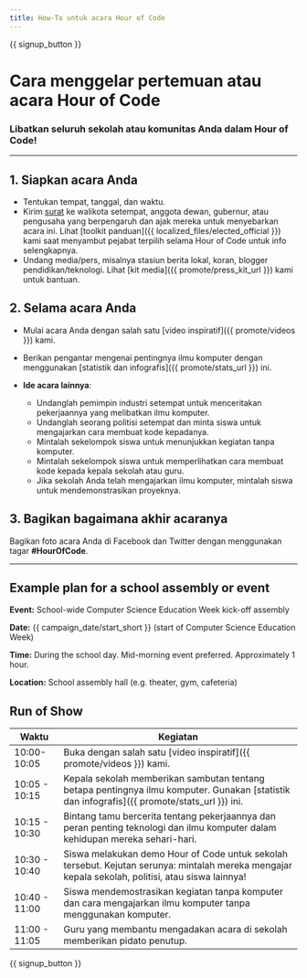 ```yaml
---
title: How-To untuk acara Hour of Code
---
```


{{ signup_button }}

# Cara menggelar pertemuan atau acara Hour of Code

### Libatkan seluruh sekolah atau komunitas Anda dalam Hour of Code!

* * *

## 1. Siapkan acara Anda

- Tentukan tempat, tanggal, dan waktu.
- Kirim [surat](https://hourofcode.com/promote/resources#sample-emails) ke walikota setempat, anggota dewan, gubernur, atau pengusaha yang berpengaruh dan ajak mereka untuk menyebarkan acara ini. Lihat [toolkit panduan]({{ localized_files/elected_official }}) kami saat menyambut pejabat terpilih selama Hour of Code untuk info selengkapnya.
- Undang media/pers, misalnya stasiun berita lokal, koran, blogger pendidikan/teknologi. Lihat [kit media]({{ promote/press_kit_url }}) kami untuk bantuan.

## 2. Selama acara Anda

- Mulai acara Anda dengan salah satu [video inspiratif]({{ promote/videos }}) kami.
- Berikan pengantar mengenai pentingnya ilmu komputer dengan menggunakan [statistik dan infografis]({{ promote/stats_url }}) ini.   
      
    
- **Ide acara lainnya**: 
    - Undanglah pemimpin industri setempat untuk menceritakan pekerjaannya yang melibatkan ilmu komputer.
    - Undanglah seorang politisi setempat dan minta siswa untuk mengajarkan cara membuat kode kepadanya.
    - Mintalah sekelompok siswa untuk menunjukkan kegiatan tanpa komputer.
    - Mintalah sekelompok siswa untuk memperlihatkan cara membuat kode kepada kepala sekolah atau guru.
    - Jika sekolah Anda telah mengajarkan ilmu komputer, mintalah siswa untuk mendemonstrasikan proyeknya.

## 3. Bagikan bagaimana akhir acaranya

Bagikan foto acara Anda di Facebook dan Twitter dengan menggunakan tagar **#HourOfCode**.

* * *

## Example plan for a school assembly or event

**Event:** School-wide Computer Science Education Week kick-off assembly

**Date:** {{ campaign_date/start_short }} (start of Computer Science Education Week)

**Time:** During the school day. Mid-morning event preferred. Approximately 1 hour.

**Location:** School assembly hall (e.g. theater, gym, cafeteria)

## Run of Show

| Waktu         | Kegiatan                                                                                                                                          |
| ------------- | ------------------------------------------------------------------------------------------------------------------------------------------------- |
| 10:00-10:05   | Buka dengan salah satu [video inspiratif]({{ promote/videos }}) kami.                                                                             |
| 10:05 - 10:15 | Kepala sekolah memberikan sambutan tentang betapa pentingnya ilmu komputer. Gunakan [statistik dan infografis]({{ promote/stats_url }}) ini.      |
| 10:15 - 10:30 | Bintang tamu bercerita tentang pekerjaannya dan peran penting teknologi dan ilmu komputer dalam kehidupan mereka sehari-hari.                     |
| 10:30 - 10:40 | Siswa melakukan demo Hour of Code untuk sekolah tersebut. Kejutan serunya: mintalah mereka mengajar kepala sekolah, politisi, atau siswa lainnya! |
| 10:40 - 11:00 | Siswa mendemostrasikan kegiatan tanpa komputer dan cara mengajarkan ilmu komputer tanpa menggunakan komputer.                                     |
| 11:00 - 11:05 | Guru yang membantu mengadakan acara di sekolah memberikan pidato penutup.                                                                         |

{{ signup_button }}